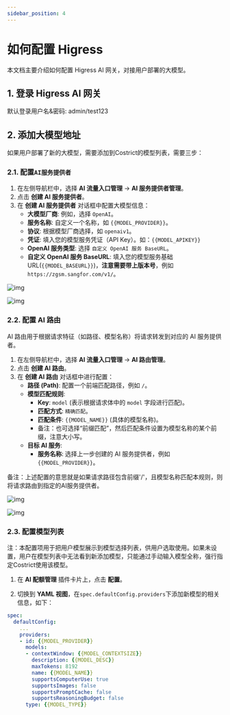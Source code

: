 ```yaml
---
sidebar_position: 4
---
```


# 如何配置 Higress

本文档主要介绍如何配置 Higress AI 网关，对接用户部署的大模型。

## 1. 登录 Higress AI 网关

默认登录用户名&密码: admin/test123

## 2. 添加大模型地址

如果用户部署了新的大模型，需要添加到Costrict的模型列表，需要三步：

### 2.1. 配置`AI服务提供者`

1.  在左侧导航栏中，选择 **AI 流量入口管理** -> **AI 服务提供者管理**。
2.  点击 **创建 AI 服务提供者**。
3.  在 **创建 AI 服务提供者** 对话框中配置大模型信息：
    * **大模型厂商**: 例如，选择 `OpenAI`。
    * **服务名称**: 自定义一个名称，如 `{{MODEL_PROVIDER}}`。
    * **协议**: 根据模型厂商选择，如 `openaiv1`。
    * **凭证**: 填入您的模型服务凭证（API Key）。如：`{{MODEL_APIKEY}}`
    * **OpenAI 服务类型**: 选择 `自定义 OpenAI 服务 BaseURL`。
    * **自定义 OpenAI 服务 BaseURL**: 填入您的模型服务基础 URL(`{{MODEL_BASEURL}}`)，**注意需要带上版本号**，例如 `https://zgsm.sangfor.com/v1/`。

![img](https://wdcdn.qpic.cn/MTY4ODg1NTc1NDYyNDA0MA_621408_2fKH133T6cdAY8_e_1751892112?w=1879&h=689&type=image/png)

![img](https://wdcdn.qpic.cn/MTY4ODg1NTc1NDYyNDA0MA_491553_E9UqjGwaa7i1qzHo_1751892334?w=1658&h=807&type=image/png)

### 2.2. 配置 AI 路由

AI 路由用于根据请求特征（如路径、模型名称）将请求转发到对应的 AI 服务提供者。

1.  在左侧导航栏中，选择 **AI 流量入口管理** -> **AI 路由管理**。
2.  点击 **创建 AI 路由**。
3.  在 **创建 AI 路由** 对话框中进行配置：
    * **路径 (Path)**: 配置一个前端匹配路径，例如 `/`。
    * **模型匹配规则**:
        * **Key**: `model` (表示根据请求体中的 `model` 字段进行匹配)。
        * **匹配方式**: `精确匹配`。
        * **匹配条件**: `{{MODEL_NAME}}` (具体的模型名称)。
        * 备注：也可选择“前缀匹配”，然后匹配条件设置为模型名称的某个前缀，注意大小写。
    * **目标 AI 服务**:
        * **服务名称**: 选择上一步创建的 AI 服务提供者，例如 `{{MODEL_PROVIDER}}`。

备注：上述配置的意思就是如果请求路径包含前缀'/'，且模型名称匹配本规则，则将请求路由到指定的AI服务提供者。

![img](https://wdcdn.qpic.cn/MTY4ODg1NTc1NDYyNDA0MA_972784_ctv20hv-bBUGVzD5_1751892440?w=1895&h=691&type=image/png)

![img](https://wdcdn.qpic.cn/MTY4ODg1NTc1NDYyNDA0MA_257655_X701-MgnXRLZyoGM_1751892547?w=1698&h=858&type=image/png)

### 2.3. 配置模型列表

注：本配置项用于把用户模型展示到模型选择列表，供用户选取使用。如果未设置，用户在模型列表中无法看到新添加模型，只能通过手动输入模型全称，强行指定Costrict使用该模型。

1. 在 **AI 配额管理** 插件卡片上，点击 **配置**。

2. 切换到 **YAML 视图**，在`spec.defaultConfig.providers`下添加新模型的相关信息，如下：

```yaml
spec:
  defaultConfig:
    ...
    providers:
    - id: {{MODEL_PROVIDER}}
      models:
      - contextWindow: {{MODEL_CONTEXTSIZE}}
        description: {{MODEL_DESC}}
        maxTokens: 8192
        name: {{MODEL_NAME}}
        supportsComputerUse: true
        supportsImages: false
        supportsPromptCache: false
        supportsReasoningBudget: false
      type: {{MODEL_TYPE}}

```
